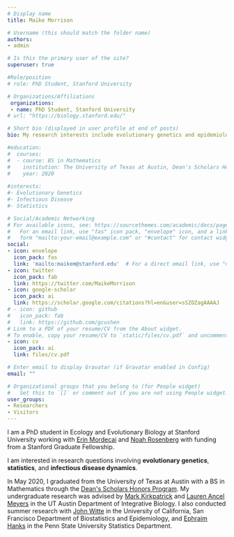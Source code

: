 ```yaml
---
# Display name
title: Maike Morrison

# Username (this should match the folder name)
authors:
- admin

# Is this the primary user of the site?
superuser: true

#Role/position
# role: PhD Student, Stanford University

# Organizations/Affiliations
 organizations:
 - name: PhD Student, Stanford University
# url: "https://biology.stanford.edu/"

# Short bio (displayed in user profile at end of posts)
bio: My research interests include evolutionary genetics and epidemiological dynamics.

#education:
#  courses:
#  - course: BS in Mathematics
#    institution: The University of Texas at Austin, Dean's Scholars Honors Program
#    year: 2020
    
#interests:
#- Evolutionary Genetics
#- Infectious Disease
#- Statistics

# Social/Academic Networking
# For available icons, see: https://sourcethemes.com/academic/docs/page-builder/#icons
#   For an email link, use "fas" icon pack, "envelope" icon, and a link in the
#   form "mailto:your-email@example.com" or "#contact" for contact widget.
social:
- icon: envelope
  icon_pack: fas
  link: 'mailto:maikem@stanford.edu'  # For a direct email link, use "mailto:test@example.org".
- icon: twitter
  icon_pack: fab
  link: https://twitter.com/MaikeMorrison
- icon: google-scholar
  icon_pack: ai
  link: https://scholar.google.com/citations?hl=en&user=sSZOZagAAAAJ
# - icon: github
#   icon_pack: fab
#   link: https://github.com/gcushen
# Link to a PDF of your resume/CV from the About widget.
# To enable, copy your resume/CV to `static/files/cv.pdf` and uncomment the lines below.
- icon: cv
  icon_pack: ai
  link: files/cv.pdf

# Enter email to display Gravatar (if Gravatar enabled in Config)
email: ""

# Organizational groups that you belong to (for People widget)
#   Set this to `[]` or comment out if you are not using People widget.
user_groups:
- Researchers
- Visitors
---
```


I am a PhD student in Ecology and Evolutionary Biology at Stanford University working with [Erin Mordecai](https://www.mordecailab.com/) and [Noah Rosenberg](https://rosenberglab.stanford.edu/) with funding from a Stanford Graduate Fellowship. 

I am interested in research questions involving **evolutionary genetics**, **statistics**, and **infectious disease dynamics**.

In May 2020, I graduated from the University of Texas at Austin with a BS in Mathematics through the [Dean's Scholars Honors Program](http://deansscholars.org/). My undergraduate research was advised by [Mark Kirkpatrick](https://kirkpatricklab.org/) and [Lauren Ancel Meyers](http://www.bio.utexas.edu/research/meyers/index.html) in the UT Austin Department of Integrative Biology. I also conducted summer research with [John Witte](http://wittelab.ucsf.edu/) in the University of California, San Francisco Department of Biostatistics and Epidemiology, and [Ephraim Hanks](https://sites.psu.edu/hanks/) in the Penn State University Statistics Department.
